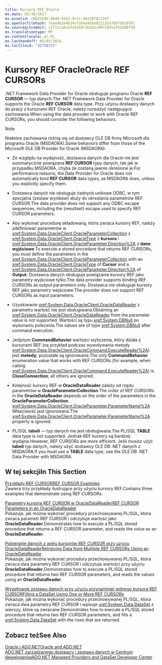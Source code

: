 ```yaml
---
title: Kursory REF Oracle
ms.date: 03/30/2017
ms.assetid: c6b25b8b-0bdd-41b2-9c7c-661f070c2247
ms.openlocfilehash: 7aae9b2e4b39cf164a93ba82212b5705f583d761
ms.sourcegitcommit: 11f11ca6cefe555972b3a5c99729d1a7523d8f50
ms.translationtype: MT
ms.contentlocale: pl-PL
ms.lasthandoff: 05/03/2018
ms.locfileid: "32758727"
---
```

# <a name="oracle-ref-cursors"></a><span data-ttu-id="d2472-102">Kursory REF Oracle</span><span class="sxs-lookup"><span data-stu-id="d2472-102">Oracle REF CURSORs</span></span>
<span data-ttu-id="d2472-103">.NET Framework Data Provider for Oracle obsługuje programu Oracle **REF CURSOR** — typ danych.</span><span class="sxs-lookup"><span data-stu-id="d2472-103">The .NET Framework Data Provider for Oracle supports the Oracle **REF CURSOR** data type.</span></span> <span data-ttu-id="d2472-104">Przy użyciu dostawcy danych do pracy z kursorami REF Oracle, należy rozważyć następujące zachowania.</span><span class="sxs-lookup"><span data-stu-id="d2472-104">When using the data provider to work with Oracle REF CURSORs, you should consider the following behaviors.</span></span>  
  
> [!NOTE]
>  <span data-ttu-id="d2472-105">Niektóre zachowania różnią się od dostawcy OLE DB firmy Microsoft dla programu Oracle (MSDAORA).</span><span class="sxs-lookup"><span data-stu-id="d2472-105">Some behaviors differ from those of the Microsoft OLE DB Provider for Oracle (MSDAORA).</span></span>  
  
-   <span data-ttu-id="d2472-106">Ze względu na wydajność, dostawca danych dla Oracle nie jest automatycznie powiązana **REF CURSOR** typy danych, tak jak w przypadku MSDAORA, chyba że zostaną jawnie określone je.</span><span class="sxs-lookup"><span data-stu-id="d2472-106">For performance reasons, the Data Provider for Oracle does not automatically bind **REF CURSOR** data types, as MSDAORA does, unless you explicitly specify them.</span></span>  
  
-   <span data-ttu-id="d2472-107">Dostawca danych nie obsługuje żadnych unikowe ODBC, w tym specjalna {zestaw wyników} służy do określania parametrów REF CURSOR.</span><span class="sxs-lookup"><span data-stu-id="d2472-107">The data provider does not support any ODBC escape sequences, including the {resultset} escape used to specify REF CURSOR parameters.</span></span>  
  
-   <span data-ttu-id="d2472-108">Aby wykonać procedurę składowaną, która zwraca kursory REF, należy zdefiniować parametrów w <xref:System.Data.OracleClient.OracleParameterCollection> z <xref:System.Data.OracleClient.OracleType> z **kursora** i <xref:System.Data.OracleClient.OracleParameter.Direction%2A> z **dane wyjściowe**.</span><span class="sxs-lookup"><span data-stu-id="d2472-108">To execute a stored procedure that returns REF CURSORs, you must define the parameters in the <xref:System.Data.OracleClient.OracleParameterCollection> with an <xref:System.Data.OracleClient.OracleType> of **Cursor** and a <xref:System.Data.OracleClient.OracleParameter.Direction%2A> of **Output**.</span></span> <span data-ttu-id="d2472-109">Dostawca danych obsługuje powiązanie kursory REF jako parametry wyjściowe tylko.</span><span class="sxs-lookup"><span data-stu-id="d2472-109">The data provider supports binding REF CURSORs as output parameters only.</span></span> <span data-ttu-id="d2472-110">Dostawca nie obsługuje kursory REF jako parametry wejściowe.</span><span class="sxs-lookup"><span data-stu-id="d2472-110">The provider does not support REF CURSORs as input parameters.</span></span>  
  
-   <span data-ttu-id="d2472-111">Uzyskiwanie <xref:System.Data.OracleClient.OracleDataReader> z parametru wartość nie jest obsługiwana.</span><span class="sxs-lookup"><span data-stu-id="d2472-111">Obtaining an <xref:System.Data.OracleClient.OracleDataReader> from the parameter value is not supported.</span></span> <span data-ttu-id="d2472-112">Wartości są typu <xref:System.DBNull> po wykonaniu polecenia.</span><span class="sxs-lookup"><span data-stu-id="d2472-112">The values are of type <xref:System.DBNull> after command execution.</span></span>  
  
-   <span data-ttu-id="d2472-113">Jedynym **CommandBehavior** wartości wyliczenia, który działa z kursorami REF (na przykład podczas wywoływania metody <xref:System.Data.OracleClient.OracleCommand.ExecuteReader%2A>) jest **metody**; pozostałe są ignorowane.</span><span class="sxs-lookup"><span data-stu-id="d2472-113">The only **CommandBehavior** enumeration value that works with REF CURSORs (for example, when calling <xref:System.Data.OracleClient.OracleCommand.ExecuteReader%2A>) is **CloseConnection**; all others are ignored.</span></span>  
  
-   <span data-ttu-id="d2472-114">Kolejność kursory REF w **OracleDataReader** zależy od rzędu parametrów w **OracleParameterCollection**.</span><span class="sxs-lookup"><span data-stu-id="d2472-114">The order of REF CURSORs in the **OracleDataReader** depends on the order of the parameters in the **OracleParameterCollection**.</span></span> <span data-ttu-id="d2472-115"><xref:System.Data.OracleClient.OracleParameter.ParameterName%2A> Właściwość jest ignorowana.</span><span class="sxs-lookup"><span data-stu-id="d2472-115">The <xref:System.Data.OracleClient.OracleParameter.ParameterName%2A> property is ignored.</span></span>  
  
-   <span data-ttu-id="d2472-116">PL/SQL **tabeli** — typ danych nie jest obsługiwana.</span><span class="sxs-lookup"><span data-stu-id="d2472-116">The PL/SQL **TABLE** data type is not supported.</span></span> <span data-ttu-id="d2472-117">Jednak REF kursory są bardziej wydajne.</span><span class="sxs-lookup"><span data-stu-id="d2472-117">However, REF CURSORs are more efficient.</span></span> <span data-ttu-id="d2472-118">Jeśli musisz użyć **tabeli** typ danych, należy użyć dostawcy OLE DB .NET danych z MSDAORA.</span><span class="sxs-lookup"><span data-stu-id="d2472-118">If you must use a **TABLE** data type, use the OLE DB .NET Data Provider with MSDAORA.</span></span>  
  
## <a name="in-this-section"></a><span data-ttu-id="d2472-119">W tej sekcji</span><span class="sxs-lookup"><span data-stu-id="d2472-119">In This Section</span></span>  
 [<span data-ttu-id="d2472-120">Przykłady REF CURSOR</span><span class="sxs-lookup"><span data-stu-id="d2472-120">REF CURSOR Examples</span></span>](../../../../docs/framework/data/adonet/ref-cursor-examples.md)  
 <span data-ttu-id="d2472-121">Zawiera trzy przykłady ilustrujące przy użyciu kursory REF.</span><span class="sxs-lookup"><span data-stu-id="d2472-121">Contains three examples that demonstrate using REF CURSORs.</span></span>  
  
 [<span data-ttu-id="d2472-122">Parametry kursora REF CURSOR w OracleDataReader</span><span class="sxs-lookup"><span data-stu-id="d2472-122">REF CURSOR Parameters in an OracleDataReader</span></span>](../../../../docs/framework/data/adonet/ref-cursor-parameters-in-an-oracledatareader.md)  
 <span data-ttu-id="d2472-123">Pokazuje, jak można wykonać procedury przechowywanej PL/SQL, która zwraca parametr REF CURSOR i odczytuje wartość jako **OracleDataReader**.</span><span class="sxs-lookup"><span data-stu-id="d2472-123">Demonstrates how to execute a PL/SQL stored procedure that returns a REF CURSOR parameter, and reads the value as an **OracleDataReader**.</span></span>  
  
 [<span data-ttu-id="d2472-124">Pobieranie danych z wielu kursorów REF CURSOR przy użyciu OracleDataReader</span><span class="sxs-lookup"><span data-stu-id="d2472-124">Retrieving Data from Multiple REF CURSORs Using an OracleDataReader</span></span>](../../../../docs/framework/data/adonet/retrieving-data-from-multiple-ref-cursors.md)  
 <span data-ttu-id="d2472-125">Pokazuje, jak można wykonać procedury przechowywanej PL/SQL, która zwraca dwa parametry REF CURSOR i odczytuje wartości przy użyciu **OracleDataReader**.</span><span class="sxs-lookup"><span data-stu-id="d2472-125">Demonstrates how to execute a PL/SQL stored procedure that returns two REF CURSOR parameters, and reads the values using an **OracleDataReader**.</span></span>  
  
 [<span data-ttu-id="d2472-126">Wypełnianie zestawu danych przy użyciu przynajmniej jednego kursora REF CURSOR</span><span class="sxs-lookup"><span data-stu-id="d2472-126">Filling a DataSet Using One or More REF CURSORs</span></span>](../../../../docs/framework/data/adonet/filling-a-dataset-using-one-or-more-ref-cursors.md)  
 <span data-ttu-id="d2472-127">Pokazuje, jak można wykonać procedury przechowywanej PL/SQL, która zwraca dwa parametry REF CURSOR i wpisuje <xref:System.Data.DataSet> z wierszy, które są zwracane.</span><span class="sxs-lookup"><span data-stu-id="d2472-127">Demonstrates how to execute a PL/SQL stored procedure that returns two REF CURSOR parameters, and fills a <xref:System.Data.DataSet> with the rows that are returned.</span></span>  
  
## <a name="see-also"></a><span data-ttu-id="d2472-128">Zobacz też</span><span class="sxs-lookup"><span data-stu-id="d2472-128">See Also</span></span>  
 [<span data-ttu-id="d2472-129">Oracle i ADO.NET</span><span class="sxs-lookup"><span data-stu-id="d2472-129">Oracle and ADO.NET</span></span>](../../../../docs/framework/data/adonet/oracle-and-adonet.md)  
 [<span data-ttu-id="d2472-130">ADO.NET zarządzanego dostawcy i zestawu danych w Centrum deweloperów</span><span class="sxs-lookup"><span data-stu-id="d2472-130">ADO.NET Managed Providers and DataSet Developer Center</span></span>](http://go.microsoft.com/fwlink/?LinkId=217917)

